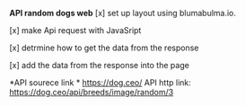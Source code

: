 **API random dogs web**
[x] set up layout using blumabulma.io.

[x] make Api request with JavaSript

[x] detrmine  how to get the data from the response

[x] add the data from the response into the page 

*API sourece link *  https://dog.ceo/
API http link:  https://dog.ceo/api/breeds/image/random/3
